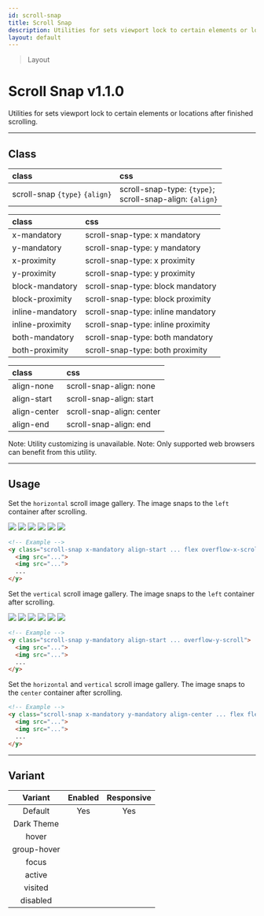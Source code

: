 ```yaml
---
id: scroll-snap
title: Scroll Snap
description: Utilities for sets viewport lock to certain elements or locations after finished scrolling.
layout: default
---
```


> Layout

# Scroll Snap <span class="ml-1 px-2 py-1 text-sm text-gray-600 bg-gray-300">v1.1.0</span>

Utilities for sets viewport lock to certain elements or locations after finished scrolling.

---

## Class

| <span class="px-3 py-1 text-white bg-charcoal-100 rounded-full">class</span> | <span class="px-3 py-1 text-white bg-charcoal-100 rounded-full">css</span> |
|:--|:--|
| scroll-snap `{type}` `{align}` | scroll-snap-type: `{type}`; <br> scroll-snap-align: `{align}` |

| <span class="px-3 py-1 text-white bg-charcoal-100 rounded-full">class</span> | <span class="px-3 py-1 text-white bg-charcoal-100 rounded-full">css</span> |
|:--|:--|
| x-mandatory | scroll-snap-type: x mandatory |
| y-mandatory | scroll-snap-type: y mandatory |
| x-proximity | scroll-snap-type: x proximity |
| y-proximity | scroll-snap-type: y proximity |
| block-mandatory | scroll-snap-type: block mandatory |
| block-proximity | scroll-snap-type: block proximity |
| inline-mandatory | scroll-snap-type: inline mandatory |
| inline-proximity | scroll-snap-type: inline proximity |
| both-mandatory | scroll-snap-type: both mandatory |
| both-proximity | scroll-snap-type: both proximity |

| <span class="px-3 py-1 text-white bg-charcoal-100 rounded-full">class</span> | <span class="px-3 py-1 text-white bg-charcoal-100 rounded-full">css</span> |
|:--|:--|
| align-none | scroll-snap-align: none |
| align-start | scroll-snap-align: start |
| align-center | scroll-snap-align: center |
| align-end | scroll-snap-align: end |

<y class="mt-4 mx-4 p-3 border-l-8 border-gray-600 text-sm text-gray-600 bg-gray-200">
  <span class="pr-1 font-semibold">
    Note:
  </span>
  Utility customizing is unavailable.
</y>

<y class="mt-2 mb-4 mx-4 p-3 border-l-8 border-orange-600 text-sm text-orange-600 bg-orange-200">
  <span class="pr-1 font-semibold">
    Note:
  </span>
  Only supported web browsers can benefit from this utility.
</y>

---

## Usage

Set the `horizontal` scroll image gallery. The image snaps to the `left` container after scrolling.

<y class="my-2 mx-auto xs:max-w-full sm:max-w-full md:max-w-md lg:max-w-md scroll-snap x-mandatory align-start flex h-48 overflow-x-scroll">
  <y class="m-1">
    <img class="max-w-xxs h-40"
         src="https://picsum.photos/300?=1">
  </y>
  <y class="m-1">
    <img class="max-w-xxs h-40"
         src="https://picsum.photos/300?=2">
  </y>
  <y class="m-1">
    <img class="max-w-xxs h-40"
         src="https://picsum.photos/300?=3">
  </y>
  <y class="m-1">
    <img class="max-w-xxs h-40"
         src="https://picsum.photos/300?=4">
  </y>
  <y class="m-1">
    <img class="max-w-xxs h-40"
         src="https://picsum.photos/300?=5">
  </y>
  <y class="m-1">
    <img class="max-w-xxs h-40"
         src="https://picsum.photos/300?=6">
  </y>
</y>

```html
<!-- Example -->
<y class="scroll-snap x-mandatory align-start ... flex overflow-x-scroll">
  <img src="...">
  <img src="...">
  ...
</y>
```

Set the `vertical` scroll image gallery. The image snaps to the `left` container after scrolling.

<y class="my-2 mx-auto max-w-xs scroll-snap y-mandatory align-start h-64 overflow-y-scroll">
  <y class="m-1">
    <img class="max-w-xxs h-40"
         src="https://picsum.photos/300?=1">
  </y>
  <y class="m-1">
    <img class="max-w-xxs h-40"
         src="https://picsum.photos/300?=2">
  </y>
  <y class="m-1">
    <img class="max-w-xxs h-40"
         src="https://picsum.photos/300?=3">
  </y>
  <y class="m-1">
    <img class="max-w-xxs h-40"
         src="https://picsum.photos/300?=4">
  </y>
  <y class="m-1">
    <img class="max-w-xxs h-40"
         src="https://picsum.photos/300?=5">
  </y>
  <y class="m-1">
    <img class="max-w-xxs h-40"
         src="https://picsum.photos/300?=6">
  </y>
</y>

```html
<!-- Example -->
<y class="scroll-snap y-mandatory align-start ... overflow-y-scroll">
  <img src="...">
  <img src="...">
  ...
</y>
```

Set the `horizontal` and `vertical` scroll image gallery. The image snaps to the `center` container after scrolling.

```html
<!-- Example -->
<y class="scroll-snap x-mandatory y-mandatory align-center ... flex flex-wrap overflow-scroll">
  <img src="...">
  <img src="...">
  ...
</y>
```

---

## Variant

| <span class="font-semibold underline">Variant</span> | <span class="font-semibold underline">Enabled</span> | <span class="font-semibold underline">Responsive</span> |
|:-:|:-:|:-:|
| Default | Yes | Yes |
| Dark Theme | | |
| hover| | |
| group-hover | | |
| focus | | |
| active | | |
| visited | | |
| disabled | | |